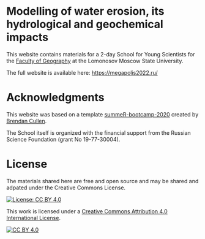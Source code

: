 # Modelling of water erosion, its hydrological and geochemical impacts

This website contains materials for a 2-day School for Young Scientists for the [Faculty of Geography](http://geogr.msu.ru/) at the Lomonosov Moscow State University.

The full website is available here: <https://megapolis2022.ru/>

# Acknowledgments

This website was based on a template [summeR-bootcamp-2020](https://github.com/brendanhcullen/summeR-bootcamp-2020) created by [Brendan Cullen](https://github.com/brendanhcullen).

The School itself is organized with the financial support from the Russian Science Foundation (grant No 19-77-30004).

# License

The materials shared here are free and open source and may be shared and adpated under the Creative Commons License.

[![License: CC BY 4.0](https://img.shields.io/badge/License-CC%20BY%204.0-lightgrey.svg)](https://creativecommons.org/licenses/by/4.0/)

This work is licensed under a [Creative Commons Attribution 4.0 International License](http://creativecommons.org/licenses/by/4.0/).

[![CC BY 4.0](https://i.creativecommons.org/l/by/4.0/88x31.png)](http://creativecommons.org/licenses/by/4.0/)
